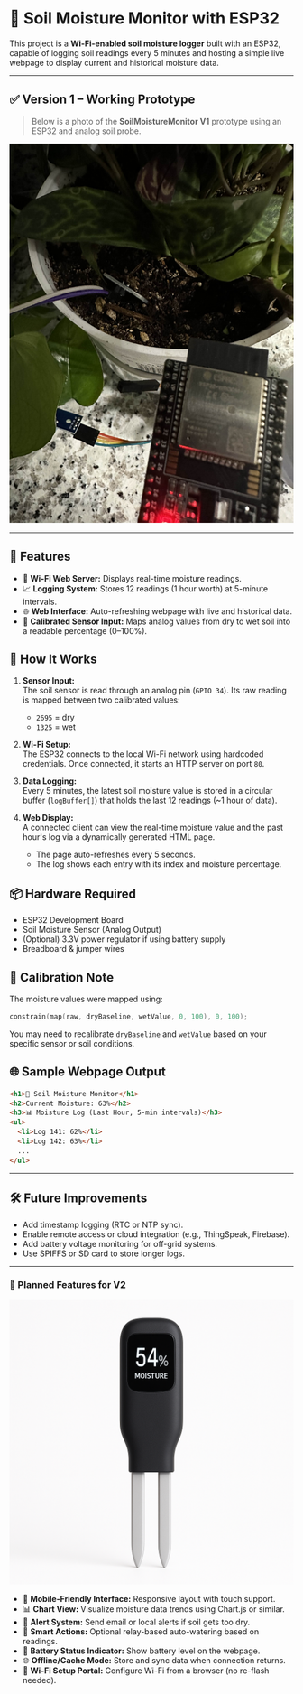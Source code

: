 # 🌱 Soil Moisture Monitor with ESP32

This project is a **Wi-Fi-enabled soil moisture logger** built with an ESP32, capable of logging soil readings every 5 minutes and hosting a simple live webpage to display current and historical moisture data.

---

## ✅ Version 1 – Working Prototype

> Below is a photo of the **SoilMoistureMonitor V1** prototype using an ESP32 and analog soil probe.

![SoilMoistureMonitor Prototype](./Files/espsoilmoist.jpg)

---

## 🔧 Features

- 📡 **Wi-Fi Web Server:** Displays real-time moisture readings.
- 📈 **Logging System:** Stores 12 readings (1 hour worth) at 5-minute intervals.
- 🌐 **Web Interface:** Auto-refreshing webpage with live and historical data.
- 🔌 **Calibrated Sensor Input:** Maps analog values from dry to wet soil into a readable percentage (0–100%).

## 🧠 How It Works

1. **Sensor Input:**  
   The soil sensor is read through an analog pin (`GPIO 34`). Its raw reading is mapped between two calibrated values:  
   - `2695` = dry  
   - `1325` = wet  

2. **Wi-Fi Setup:**  
   The ESP32 connects to the local Wi-Fi network using hardcoded credentials. Once connected, it starts an HTTP server on port `80`.

3. **Data Logging:**  
   Every 5 minutes, the latest soil moisture value is stored in a circular buffer (`logBuffer[]`) that holds the last 12 readings (~1 hour of data).

4. **Web Display:**  
   A connected client can view the real-time moisture value and the past hour's log via a dynamically generated HTML page.  
   - The page auto-refreshes every 5 seconds.
   - The log shows each entry with its index and moisture percentage.

## 📦 Hardware Required

- ESP32 Development Board  
- Soil Moisture Sensor (Analog Output)  
- (Optional) 3.3V power regulator if using battery supply  
- Breadboard & jumper wires

## 🔋 Calibration Note

The moisture values were mapped using:
```cpp
constrain(map(raw, dryBaseline, wetValue, 0, 100), 0, 100);
```
You may need to recalibrate `dryBaseline` and `wetValue` based on your specific sensor or soil conditions.

## 🌐 Sample Webpage Output

```html
<h1>🌱 Soil Moisture Monitor</h1>
<h2>Current Moisture: 63%</h2>
<h3>📊 Moisture Log (Last Hour, 5-min intervals)</h3>
<ul>
  <li>Log 141: 62%</li>
  <li>Log 142: 63%</li>
  ...
</ul>
```

---

## 🛠 Future Improvements

- Add timestamp logging (RTC or NTP sync).
- Enable remote access or cloud integration (e.g., ThingSpeak, Firebase).
- Add battery voltage monitoring for off-grid systems.
- Use SPIFFS or SD card to store longer logs.

---

### 🔮 Planned Features for V2

![SoilMoistureMonitor V2](./Files/SoilMoistureProbeV1.png)

- 📱 **Mobile-Friendly Interface:** Responsive layout with touch support.
- 📊 **Chart View:** Visualize moisture data trends using Chart.js or similar.
- 🔔 **Alert System:** Send email or local alerts if soil gets too dry.
- 🧠 **Smart Actions:** Optional relay-based auto-watering based on readings.
- 🔋 **Battery Status Indicator:** Show battery level on the webpage.
- 🌐 **Offline/Cache Mode:** Store and sync data when connection returns.
- 📶 **Wi-Fi Setup Portal:** Configure Wi-Fi from a browser (no re-flash needed).
